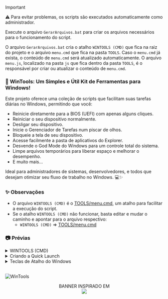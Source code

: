 > [!IMPORTANT]
> ⚠️ Para evitar problemas, os scripts são executados automaticamente como administrador.
> 
> Execute o arquivo `GerarArquivos.bat` para criar os arquivos necessários para o funcionamento do script.
> 
> O arquivo `GerarArquivos.bat` cria o atalho `WINTOOLS (CMD)` que fica na raiz do projeto e o arquivo `menu.cmd` que fica na pasta `TOOLS`. Caso o `menu.cmd` já exista, o conteúdo de `menu.cmd` será atualizado automaticamente. O arquivo `menu.js`, localizado na pasta `js` que fica dentro da pasta `TOOLS`, é o responsável por criar ou atualizar o conteúdo de `menu.cmd`.


### 🚀 **WinTools: Um Simples e Útil Kit de Ferramentas para Windows!**

Este projeto oferece uma coleção de scripts que facilitam suas tarefas diárias no Windows, permitindo que você:

- Reinicie diretamente para a BIOS (UEFI) com apenas alguns cliques.
- Reiniciar o seu dispositivo normalmente.
- Desligar seu dispositivo.
- Inicie o Gerenciador de Tarefas num piscar de olhos.
- Bloqueie a tela de seu dispositivo.
- Acesse facilmente a pasta de aplicativos do Explorer.
- Desvende o God Mode do Windows para um controle total do sistema.
- Limpe arquivos temporários para liberar espaço e melhorar o desempenho.
- E muito mais...

Ideal para administradores de sistemas, desenvolvedores, e todos que desejam otimizar seu fluxo de trabalho no Windows. 💻✨

### ✨ Observações
- O arquivo `WINTOOLS (CMD)` é o [TOOLS/menu.cmd](TOOLS/menu.cmd), um atalho para facilitar a execução do script.
- Se o atalho `WINTOOLS (CMD)` não funcionar, basta editar e mudar o caminho e apontar para o arquivo respectivo:
  - `WINTOOLS (CMD)` => [TOOLS/menu.cmd](TOOLS/menu.cmd)


### 📷 Prévias

<details>
<summary>WINTOOLS (CMD)</summary>
<img src="TOOLS/img/wintools_cmd.png" alt="WinTools CMD"/>
</details>

<details>
<summary>Criando a Quick Launch</summary>
<img src="TOOLS/img/create_quicklaunch.gif" alt="Criando a Quick Launch"/>
</details>

<details>
<summary>Teclas de Atalho do Windows</summary>

#### Atalhos com Tecla Win

| **Função**                                   | **Tecla de Atalho**               |
|----------------------------------------------|-----------------------------------|
| **Mostrar área de trabalho**                 | Win + D                           |
| **Minimizar todas as janelas**               | Win + M                           |
| **Restaurar janelas minimizadas**            | Win + Shift + M                   |
| **Redimensionar e mover janelas**            | Win + Setas (↑ ↓ ← →)             |
| **Bloquear o computador**                    | Win + L                           |
| **Abrir o Explorador de Arquivos**           | Win + E                           |
| **Abrir Configurações**                      | Win + I                           |
| **Abrir a busca**                            | Win + S                           |
| **Capturar a tela inteira e salvar como arquivo** | Win + PrtScn                 |
| **Capturar uma parte da tela**               | Win + Shift + S                   |
| **Reiniciar a placa gráfica**                | Win + Ctrl + Shift + B            |
| **Abrir a Central de Ações**                 | Win + A                           |
| **Abrir a Barra de Notificações**            | Win + N                           |
| **Abrir a Visão de Tarefas**                 | Win + Tab                         |
| **Mostrar ou esconder a Barra de Tarefas**   | Win + T                           |
| **Maximizar a janela**                       | Win + Setas (↑)                   |
| **Minimizar a janela**                       | Win + Setas (↓)                   |
| **Restaurar janela maximizada**              | Win + Setas (↓)                   |
| **Mover janela para a metade esquerda**      | Win + Setas (←)                   |
| **Mover janela para a metade direita**       | Win + Setas (→)                   |
| **Criar uma nova Área de Trabalho**          | Win + Ctrl + D                    |
| **Fechar a Área de Trabalho atual**          | Win + Ctrl + F4                   |
| **Alternar entre Áreas de Trabalho**         | Win + Ctrl + Setas (← →)          |
| **Abrir Cortana (por voz)**                  | Win + C                           |
| **Abrir o Hub de Feedback**                  | Win + F                           |
| **Abrir a Conexão de Projeção**              | Win + K                           |
| **Acessar a área de transferência**          | Win + V                           |
| **Desbloquear o narrador**                   | Win + Ctrl + Enter                |

#### Outros Atalhos

| **Função**                                   | **Tecla de Atalho**               |
|----------------------------------------------|-----------------------------------|
| **Copiar**                                   | Ctrl + C                          |
| **Colar**                                    | Ctrl + V                          |
| **Recortar**                                 | Ctrl + X                          |
| **Desfazer**                                 | Ctrl + Z                          |
| **Selecionar tudo**                          | Ctrl + A                          |
| **Alternar entre janelas abertas**           | Alt + Tab                         |
| **Fechar a janela ativa**                    | Alt + F4                          |
| **Abrir o Gerenciador de Tarefas**           | Ctrl + Shift + Esc                |
| **Abrir o Menu Iniciar**                     | Ctrl + Esc ou Win                 |
| **Selecionar a barra de endereços**          | Ctrl + L                          |
| **Exibir histórico de comandos**             | F7                                |
| **Abrir Busca de arquivo ou pasta**          | F3                                |

</details>

<br>

![WinTools](https://i.imgur.com/I8HpeHd.jpeg)

<div align="center">
BANNER INSPIRADO EM
<br>
<a href="https://store.steampowered.com/app/1507580/Enigma_do_Medo" >
  <img src="https://i.imgur.com/Gbyx94i.png" width="180">
</a>

